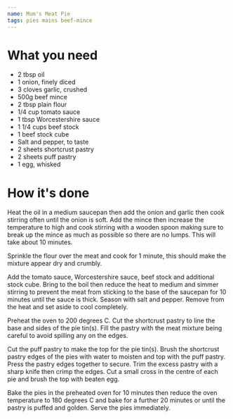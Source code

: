 ```yaml
---
name: Mum's Meat Pie
tags: pies mains beef-mince
---
```


# What you need

* 2 tbsp oil
* 1 onion, finely diced
* 3 cloves garlic, crushed
* 500g beef mince
* 2 tbsp plain flour
* 1/4 cup tomato sauce
* 1 tbsp Worcestershire sauce
* 1 1/4 cups beef stock
* 1 beef stock cube
* Salt and pepper, to taste
* 2 sheets shortcrust pastry
* 2 sheets puff pastry
* 1 egg, whisked

# How it's done

Heat the oil in a medium saucepan then add the onion and garlic then cook stirring often until the onion is soft. Add the mince then increase the temperature to high and cook stirring with a wooden spoon making sure to break up the mince as much as possible so there are no lumps. This will take about 10 minutes.

Sprinkle the flour over the meat and cook for 1 minute, this should make the mixture appear dry and crumbly.

Add the tomato sauce, Worcestershire sauce, beef stock and additional stock cube. Bring to the boil then reduce the heat to medium and simmer stirring to prevent the meat from sticking to the base of the saucepan for 10 minutes until the sauce is thick. Season with salt and pepper. Remove from the heat and set aside to cool completely.

Preheat the oven to 200 degrees C. Cut the shortcrust pastry to line the base and sides of the pie tin(s). Fill the pastry with the meat mixture being careful to avoid spilling any on the edges.

Cut the puff pastry to make the top for the pie tin(s). Brush the shortcrust pastry edges of the pies with water to moisten and top with the puff pastry. Press the pastry edges together to secure. Trim the excess pastry with a sharp knife then crimp the edges. Cut a small cross in the centre of each pie and brush the top with beaten egg.

Bake the pies in the preheated oven for 10 minutes then reduce the oven temperature to 180 degrees C and bake for a further 20 minutes or until the pastry is puffed and golden. Serve the pies immediately.
